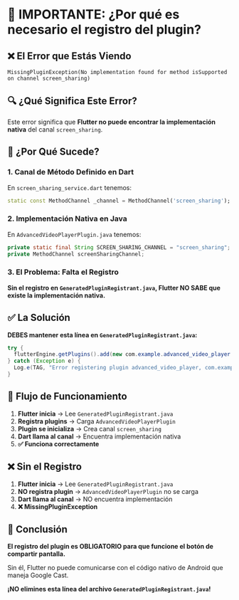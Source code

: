 # 🚨 IMPORTANTE: ¿Por qué es necesario el registro del plugin?

## ❌ El Error que Estás Viendo
```
MissingPluginException(No implementation found for method isSupported on channel screen_sharing)
```

## 🔍 ¿Qué Significa Este Error?

Este error significa que **Flutter no puede encontrar la implementación nativa** del canal `screen_sharing`. 

## 🎯 ¿Por Qué Sucede?

### 1. **Canal de Método Definido en Dart**
En `screen_sharing_service.dart` tenemos:
```dart
static const MethodChannel _channel = MethodChannel('screen_sharing');
```

### 2. **Implementación Nativa en Java**
En `AdvancedVideoPlayerPlugin.java` tenemos:
```java
private static final String SCREEN_SHARING_CHANNEL = "screen_sharing";
private MethodChannel screenSharingChannel;
```

### 3. **El Problema: Falta el Registro**
**Sin el registro en `GeneratedPluginRegistrant.java`, Flutter NO SABE que existe la implementación nativa.**

## ✅ La Solución

**DEBES mantener esta línea en `GeneratedPluginRegistrant.java`:**
```java
try {
  flutterEngine.getPlugins().add(new com.example.advanced_video_player.AdvancedVideoPlayerPlugin());
} catch (Exception e) {
  Log.e(TAG, "Error registering plugin advanced_video_player, com.example.advanced_video_player.AdvancedVideoPlayerPlugin", e);
}
```

## 🔄 Flujo de Funcionamiento

1. **Flutter inicia** → Lee `GeneratedPluginRegistrant.java`
2. **Registra plugins** → Carga `AdvancedVideoPlayerPlugin`
3. **Plugin se inicializa** → Crea canal `screen_sharing`
4. **Dart llama al canal** → Encuentra implementación nativa
5. **✅ Funciona correctamente**

## ❌ Sin el Registro

1. **Flutter inicia** → Lee `GeneratedPluginRegistrant.java`
2. **NO registra plugin** → `AdvancedVideoPlayerPlugin` no se carga
3. **Dart llama al canal** → NO encuentra implementación
4. **❌ MissingPluginException**

## 🎯 Conclusión

**El registro del plugin es OBLIGATORIO para que funcione el botón de compartir pantalla.**

Sin él, Flutter no puede comunicarse con el código nativo de Android que maneja Google Cast.

**¡NO elimines esta línea del archivo `GeneratedPluginRegistrant.java`!**
